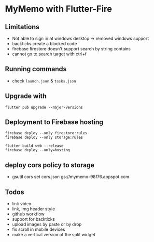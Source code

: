 # MyMemo with Flutter-Fire

## Limitations

- Not able to sign in at windows desktop -> removed windows support
- backticks create a blocked code
- firebase firestore doesn't support search by string contains
- cannot go to search target with ctrl+f

## Running commands

- check `launch.json` & `tasks.json`

## Upgrade with

```
flutter pub upgrade --major-versions
```

## Deployment to Firebase hosting

```
firebase deploy --only firestore:rules
firebase deploy --only storage:rules

flutter build web --release
firebase deploy --only=hosting

```

## deploy cors policy to storage

- gsutil cors set cors.json gs://mymemo-98f76.appspot.com

## Todos

- link video
- link, img header style
- github workflow
- support for backticks
- upload images by paste or by drop
- fix scroll in mobile devices
- make a vertical version of the split widget

